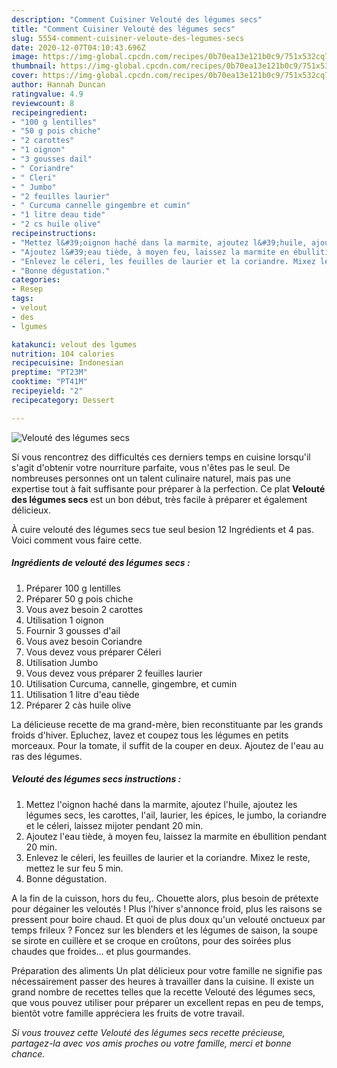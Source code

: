 ```yaml
---
description: "Comment Cuisiner Velouté des légumes secs"
title: "Comment Cuisiner Velouté des légumes secs"
slug: 5554-comment-cuisiner-veloute-des-legumes-secs
date: 2020-12-07T04:10:43.696Z
image: https://img-global.cpcdn.com/recipes/0b70ea13e121b0c9/751x532cq70/veloute-des-legumes-secs-photo-principale-de-la-recette.jpg
thumbnail: https://img-global.cpcdn.com/recipes/0b70ea13e121b0c9/751x532cq70/veloute-des-legumes-secs-photo-principale-de-la-recette.jpg
cover: https://img-global.cpcdn.com/recipes/0b70ea13e121b0c9/751x532cq70/veloute-des-legumes-secs-photo-principale-de-la-recette.jpg
author: Hannah Duncan
ratingvalue: 4.9
reviewcount: 8
recipeingredient:
- "100 g lentilles"
- "50 g pois chiche"
- "2 carottes"
- "1 oignon"
- "3 gousses dail"
- " Coriandre"
- " Cleri"
- " Jumbo"
- "2 feuilles laurier"
- " Curcuma cannelle gingembre et cumin"
- "1 litre deau tide"
- "2 cs huile olive"
recipeinstructions:
- "Mettez l&#39;oignon haché dans la marmite, ajoutez l&#39;huile, ajoutez les légumes secs, les carottes, l&#39;ail, laurier, les épices, le jumbo, la coriandre et le céleri, laissez mijoter pendant 20 min."
- "Ajoutez l&#39;eau tiède, à moyen feu, laissez la marmite en ébullition pendant 20 min."
- "Enlevez le céleri, les feuilles de laurier et la coriandre. Mixez le reste, mettez le sur feu 5 min."
- "Bonne dégustation."
categories:
- Resep
tags:
- velout
- des
- lgumes

katakunci: velout des lgumes 
nutrition: 104 calories
recipecuisine: Indonesian
preptime: "PT23M"
cooktime: "PT41M"
recipeyield: "2"
recipecategory: Dessert

---
```



![Velouté des légumes secs](https://img-global.cpcdn.com/recipes/0b70ea13e121b0c9/751x532cq70/veloute-des-legumes-secs-photo-principale-de-la-recette.jpg)

Si vous rencontrez des difficultés ces derniers temps en cuisine lorsqu'il s'agit d'obtenir votre nourriture parfaite, vous n'êtes pas le seul. De nombreuses personnes ont un talent culinaire naturel, mais pas une expertise tout à fait suffisante pour préparer à la perfection. Ce plat <strong> Velouté des légumes secs </strong> est un bon début, très facile à préparer et également délicieux.

<!--inarticleads1-->

À cuire velouté des légumes secs tue seul besion 12 Ingrédients et 4 pas. Voici comment vous faire cette.

##### Ingrédients de velouté des légumes secs :

1. Préparer 100 g lentilles
1. Préparer 50 g pois chiche
1. Vous avez besoin 2 carottes
1. Utilisation 1 oignon
1. Fournir 3 gousses d&#39;ail
1. Vous avez besoin  Coriandre
1. Vous devez vous préparer  Céleri
1. Utilisation  Jumbo
1. Vous devez vous préparer 2 feuilles laurier
1. Utilisation  Curcuma, cannelle, gingembre, et cumin
1. Utilisation 1 litre d&#39;eau tiède
1. Préparer 2 càs huile olive


La délicieuse recette de ma grand-mère, bien reconstituante par les grands froids d&#39;hiver. Epluchez, lavez et coupez tous les légumes en petits morceaux. Pour la tomate, il suffit de la couper en deux. Ajoutez de l&#39;eau au ras des légumes. 

<!--inarticleads2-->

##### Velouté des légumes secs instructions :

1. Mettez l&#39;oignon haché dans la marmite, ajoutez l&#39;huile, ajoutez les légumes secs, les carottes, l&#39;ail, laurier, les épices, le jumbo, la coriandre et le céleri, laissez mijoter pendant 20 min.
1. Ajoutez l&#39;eau tiède, à moyen feu, laissez la marmite en ébullition pendant 20 min.
1. Enlevez le céleri, les feuilles de laurier et la coriandre. Mixez le reste, mettez le sur feu 5 min.
1. Bonne dégustation.


A la fin de la cuisson, hors du feu,. Chouette alors, plus besoin de prétexte pour dégainer les veloutés ! Plus l&#39;hiver s&#39;annonce froid, plus les raisons se pressent pour boire chaud. Et quoi de plus doux qu&#39;un velouté onctueux par temps frileux ? Foncez sur les blenders et les légumes de saison, la soupe se sirote en cuillère et se croque en croûtons, pour des soirées plus chaudes que froides… et plus gourmandes. 

<!--inarticleads1-->

<p>
Préparation des aliments Un plat délicieux pour votre famille ne signifie pas nécessairement passer des heures à travailler dans la cuisine. Il existe un grand nombre de recettes telles que la recette Velouté des légumes secs, que vous pouvez utiliser pour préparer un excellent repas en peu de temps, bientôt votre famille appréciera les fruits de votre travail.
</p>

<p>
<i>Si vous trouvez cette Velouté des légumes secs recette précieuse, partagez-la avec vos amis proches ou votre famille, merci et bonne chance.</i>
</p>
